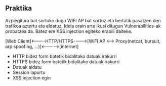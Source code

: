 ## Praktika

Azpiegitura bat sortuko dugu WIFI AP bat sortuz eta bertatik pasatzen den trafikoa aztertu eta aldatuz. Ideia orain arte ikusi ditugun Vulnerabilities-ak probatzea da. Batez ere XSS injection egiteko erabili daiteke.


[Web Client]<----HTTP/HTTPS---->[WIFI AP <--> Proxy(netcat, bursuit, arp spoofing, ...)]<----->[internet]

- HTTP bidez form batetik bidalitako datuak irakurri
- HTTPS bidez form batetik bidalitako datuak irakurri
- Datuak aldatu
- Session lapurtu
- XSS injection egin
